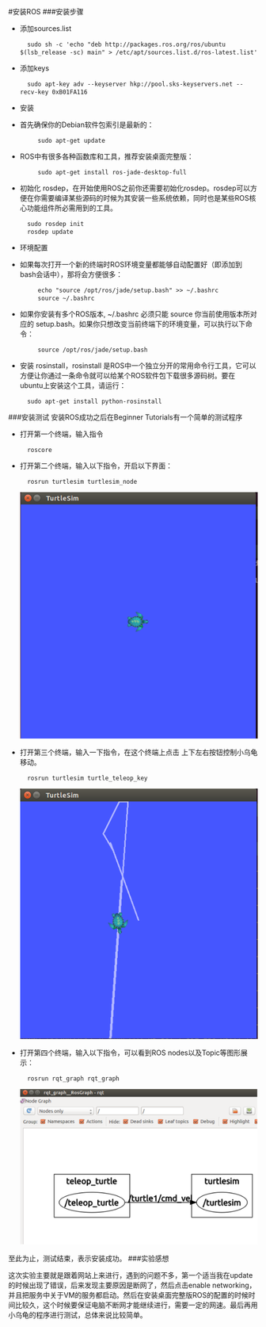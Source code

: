 #安装ROS
###安装步骤
* 添加sources.list
			
		sudo sh -c 'echo "deb http://packages.ros.org/ros/ubuntu $(lsb_release -sc) main" > /etc/apt/sources.list.d/ros-latest.list'
* 添加keys
 	
		sudo apt-key adv --keyserver hkp://pool.sks-keyservers.net --recv-key 0xB01FA116
* 安装
 * 首先确保你的Debian软件包索引是最新的：
 				
			sudo apt-get update
 * ROS中有很多各种函数库和工具，推荐安装桌面完整版：
 		
			sudo apt-get install ros-jade-desktop-full

* 初始化 rosdep，在开始使用ROS之前你还需要初始化rosdep。rosdep可以方便在你需要编译某些源码的时候为其安装一些系统依赖，同时也是某些ROS核心功能组件所必需用到的工具。
  				
		sudo rosdep init
		rosdep update
* 环境配置
 * 如果每次打开一个新的终端时ROS环境变量都能够自动配置好（即添加到bash会话中），那将会方便很多：
 			
			echo "source /opt/ros/jade/setup.bash" >> ~/.bashrc
			source ~/.bashrc 

 * 如果你安装有多个ROS版本, ~/.bashrc 必须只能 source 你当前使用版本所对应的 setup.bash。如果你只想改变当前终端下的环境变量，可以执行以下命令：
 
			source /opt/ros/jade/setup.bash
* 安装 rosinstall，rosinstall 是ROS中一个独立分开的常用命令行工具，它可以方便让你通过一条命令就可以给某个ROS软件包下载很多源码树。要在ubuntu上安装这个工具，请运行：

		sudo apt-get install python-rosinstall
 ###安装测试
安装ROS成功之后在Beginner Tutorials有一个简单的测试程序
* 打开第一个终端，输入指令

		roscore
* 打开第二个终端，输入以下指令，开启以下界面：

		rosrun turtlesim turtlesim_node

	
	![tortoise.png](tortoise.png)
* 打开第三个终端，输入一下指令，在这个终端上点击 上下左右按钮控制小乌龟移动。

		rosrun turtlesim turtle_teleop_key

	![tortoisemoving.png](tortoisemoving.png)

* 打开第四个终端，输入以下指令，可以看到ROS nodes以及Topic等图形展示：

		rosrun rqt_graph rqt_graph
	
	![lab05result.png](lab05result.png)

至此为止，测试结束，表示安装成功。
###实验感想

这次实验主要就是跟着网站上来进行，遇到的问题不多，第一个适当我在update的时候出现了错误，后来发现主要原因是断网了，然后点击enable networking，并且把服务中关于VM的服务都启动。然后在安装桌面完整版ROS的配置的时候时间比较久，这个时候要保证电脑不断网才能继续进行，需要一定的网速。最后再用小乌龟的程序进行测试，总体来说比较简单。